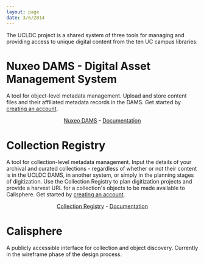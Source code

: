 ```yaml
---
layout: page
date: 3/6/2014
---
```


The UCLDC project is a shared system of three tools for managing and providing access to unique digital content from the ten UC campus libraries:

Nuxeo DAMS - Digital Asset Management System
==============================================================================

A tool for object-level metadata management. Upload and store content files and their affiliated metadata records in the DAMS. Get started by [creating an account]({{site.url}}/docs/create-account/).

<p style="text-align: center"><a href="https://nuxeo.cdlib.org/nuxeo/">Nuxeo DAMS</a> - <a href="{{site.url}}/docs/dams/index/">Documentation</a></p>

Collection Registry
===================

A tool for collection-level metadata management. Input the details of your archival and curated collections - regardless of whether or not their content is in the UCLDC DAMS, in another system, or simply in the planning stages of digitization. Use the Collection Registry to plan digitization projects and provide a harvest URL for a collection's objects to be made available to Calisphere. Get started by [creating an account]({{site.url}}/docs/create-account/).

<p style="text-align: center"><a href="https://registry.cdlib.org/">Collection Registry</a> - <a href="{{site.url}}/docs/registry/index/">Documentation</a></p>

Calisphere
================

A publicly accessible interface for collection and object discovery. Currently in the wireframe phase of the design process. 